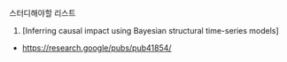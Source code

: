 
스터디해야할 리스트

1. [Inferring causal impact using Bayesian structural time-series models]
  - https://research.google/pubs/pub41854/
